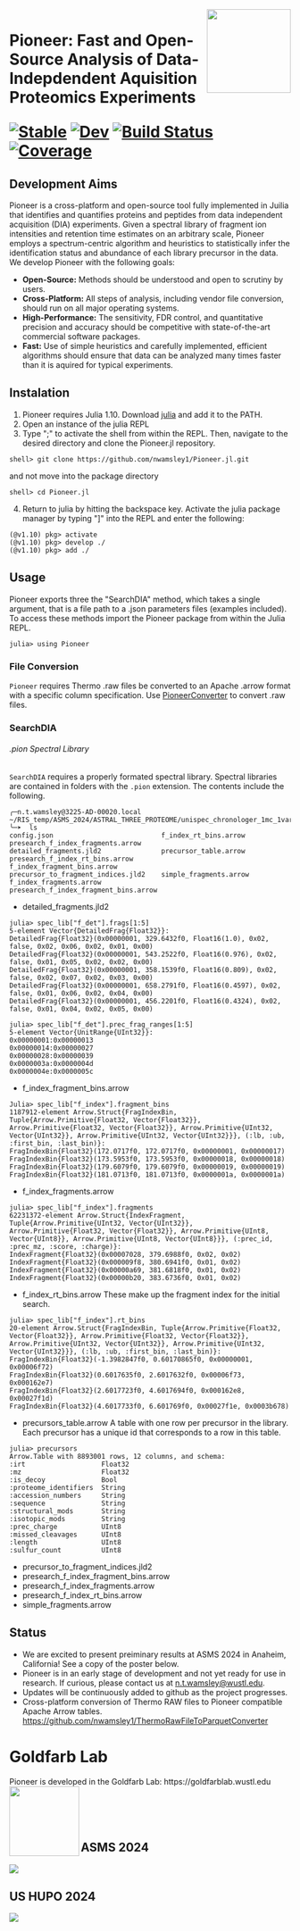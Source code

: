 <img src="https://github.com/nwamsley1/Pioneer.jl/blob/main/figures/PIONEER_LOGO.jpg" align="right" width="150px"/>
<h1>Pioneer: Fast and Open-Source Analysis of Data-Indepdendent Aquisition Proteomics Experiments

[![Stable](https://img.shields.io/badge/docs-stable-blue.svg)](https://nwamsley1.github.io/Pioneer.jl/stable/)
[![Dev](https://img.shields.io/badge/docs-dev-blue.svg)](https://nwamsley1.github.io/Pioneer.jl/dev/)
[![Build Status](https://github.com/nwamsley1/Pioneer.jl/actions/workflows/CI.yml/badge.svg?branch=main)](https://github.com/nwamsley1/Pioneer.jl/actions/workflows/CI.yml?query=branch%3Amain)
[![Coverage](https://codecov.io/gh/nwamsley1/Pioneer.jl/branch/main/graph/badge.svg)](https://codecov.io/gh/nwamsley1/Pioneer.jl)
</h1>


##  Development Aims
  Pioneer is a cross-platform and open-source tool fully implemented 
in Juilia that identifies and quantifies proteins and peptides from data independent acquisition (DIA) experiments. Given a 
spectral library of fragment ion intensities and retention time estimates on an arbitrary scale, Pioneer employs a spectrum-centric 
algorithm and heuristics to statistically infer the identification status and abundance of each library precursor in the data. We develop Pioneer with the following goals:

- **Open-Source:** Methods should be understood and open to scrutiny by users. 
- **Cross-Platform:** All steps of analysis, including vendor file conversion, should run on all major operating systems.  
- **High-Performance:** The sensitivity, FDR control, and quantitative precision and accuracy should be competitive with state-of-the-art commercial software packages.
- **Fast:** Use of simple heuristics and carefully implemented, efficient algorithms should ensure that data can be analyzed many times faster than it is aquired for typical experiments. 

## Instalation
1) Pioneer requires Julia 1.10. Download [julia](https://pages.github.com/) and add it to the PATH. 
2) Open an instance of the julia REPL
3) Type ";" to activate the shell from within the REPL. Then, navigate to the desired directory and clone the Pioneer.jl repository.
```
shell> git clone https://github.com/nwamsley1/Pioneer.jl.git
```
and not move into the package directory
```
shell> cd Pioneer.jl
```
4) Return to julia by hitting the backspace key. Activate the julia package manager by typing "]" into the REPL and enter the following:
```
(@v1.10) pkg> activate
(@v1.10) pkg> develop ./
(@v1.10) pkg> add ./
```

## Usage
Pioneer exports three the "SearchDIA" method, which takes a single argument, that is a file path to a .json parameters files (examples included). To access these methods
import the Pioneer package from within the Julia REPL. 
```
julia> using Pioneer
```

### File Conversion
`Pioneer` requires Thermo .raw files be converted to an Apache .arrow format with a specific column specification. Use [PioneerConverter](https://github.com/nwamsley1/PioneerConverter) to convert .raw files. 

### SearchDIA

###### .pion Spectral Library
`SearchDIA` requires a properly formated spectral library. Spectral libraries are contained in folders with the `.pion` extension. The contents include the following. 
```
╭─n.t.wamsley@3225-AD-00020.local ~/RIS_temp/ASMS_2024/ASTRAL_THREE_PROTEOME/unispec_chronologer_1mc_1var_by_052724/spec_lib/pioneer_lib.pion  
╰─➤  ls
config.json                           f_index_rt_bins.arrow                 presearch_f_index_fragments.arrow
detailed_fragments.jld2               precursor_table.arrow                 presearch_f_index_rt_bins.arrow
f_index_fragment_bins.arrow           precursor_to_fragment_indices.jld2    simple_fragments.arrow
f_index_fragments.arrow               presearch_f_index_fragment_bins.arrow
```
- detailed_fragments.jld2
```
julia> spec_lib["f_det"].frags[1:5]
5-element Vector{DetailedFrag{Float32}}:
DetailedFrag{Float32}(0x00000001, 329.6432f0, Float16(1.0), 0x02, false, 0x02, 0x06, 0x02, 0x01, 0x00)
DetailedFrag{Float32}(0x00000001, 543.2522f0, Float16(0.976), 0x02, false, 0x01, 0x05, 0x02, 0x02, 0x00)
DetailedFrag{Float32}(0x00000001, 358.1539f0, Float16(0.809), 0x02, false, 0x02, 0x07, 0x02, 0x03, 0x00)
DetailedFrag{Float32}(0x00000001, 658.2791f0, Float16(0.4597), 0x02, false, 0x01, 0x06, 0x02, 0x04, 0x00)
DetailedFrag{Float32}(0x00000001, 456.2201f0, Float16(0.4324), 0x02, false, 0x01, 0x04, 0x02, 0x05, 0x00)

julia> spec_lib["f_det"].prec_frag_ranges[1:5]
5-element Vector{UnitRange{UInt32}}:
0x00000001:0x00000013
0x00000014:0x00000027
0x00000028:0x00000039
0x0000003a:0x0000004d
0x0000004e:0x0000005c
```
- f_index_fragment_bins.arrow
```
Julia> spec_lib["f_index"].fragment_bins
1187912-element Arrow.Struct{FragIndexBin, Tuple{Arrow.Primitive{Float32, Vector{Float32}}, Arrow.Primitive{Float32, Vector{Float32}}, Arrow.Primitive{UInt32, Vector{UInt32}}, Arrow.Primitive{UInt32, Vector{UInt32}}}, (:lb, :ub, :first_bin, :last_bin)}:
FragIndexBin{Float32}(172.0717f0, 172.0717f0, 0x00000001, 0x00000017)
FragIndexBin{Float32}(173.5953f0, 173.5953f0, 0x00000018, 0x00000018)
FragIndexBin{Float32}(179.6079f0, 179.6079f0, 0x00000019, 0x00000019)
FragIndexBin{Float32}(181.0713f0, 181.0713f0, 0x0000001a, 0x0000001a)
```
- f_index_fragments.arrow
```
julia> spec_lib["f_index"].fragments
62231372-element Arrow.Struct{IndexFragment, Tuple{Arrow.Primitive{UInt32, Vector{UInt32}}, Arrow.Primitive{Float32, Vector{Float32}}, Arrow.Primitive{UInt8, Vector{UInt8}}, Arrow.Primitive{UInt8, Vector{UInt8}}}, (:prec_id, :prec_mz, :score, :charge)}:
IndexFragment{Float32}(0x00007028, 379.6988f0, 0x02, 0x02)
IndexFragment{Float32}(0x000009f8, 380.6941f0, 0x01, 0x02)
IndexFragment{Float32}(0x00000a69, 381.6818f0, 0x01, 0x02)
IndexFragment{Float32}(0x00000b20, 383.6736f0, 0x01, 0x02)
```
- f_index_rt_bins.arrow
These make up the fragment index for the initial search. 
```
julia> spec_lib["f_index"].rt_bins
20-element Arrow.Struct{FragIndexBin, Tuple{Arrow.Primitive{Float32, Vector{Float32}}, Arrow.Primitive{Float32, Vector{Float32}}, Arrow.Primitive{UInt32, Vector{UInt32}}, Arrow.Primitive{UInt32, Vector{UInt32}}}, (:lb, :ub, :first_bin, :last_bin)}:
FragIndexBin{Float32}(-1.3982847f0, 0.60170865f0, 0x00000001, 0x00006f72)
FragIndexBin{Float32}(0.6017635f0, 2.6017632f0, 0x00006f73, 0x000162e7)
FragIndexBin{Float32}(2.6017723f0, 4.6017694f0, 0x000162e8, 0x00027f1d)
FragIndexBin{Float32}(4.6017733f0, 6.601769f0, 0x00027f1e, 0x0003b678)
```
- precursors_table.arrow
A table with one row per precursor in the library. Each precursor has a unique id that corresponds to a row in this table. 
```
julia> precursors
Arrow.Table with 8893001 rows, 12 columns, and schema:
:irt                   Float32
:mz                    Float32
:is_decoy              Bool
:proteome_identifiers  String
:accession_numbers     String
:sequence              String
:structural_mods       String
:isotopic_mods         String
:prec_charge           UInt8
:missed_cleavages      UInt8
:length                UInt8
:sulfur_count          UInt8
```
- precursor_to_fragment_indices.jld2
- presearch_f_index_fragment_bins.arrow
- presearch_f_index_fragments.arrow
- presearch_f_index_rt_bins.arrow
- simple_fragments.arrow

## Status
- We are excited to present preiminary results at ASMS 2024 in Anaheim, California! See a copy of the poster below.
- Pioneer is in an early stage of development and not yet ready for use in research. If curious, please contact us at n.t.wamsley@wustl.edu.
- Updates will be continuously added to github as the project progresses.
- Cross-platform conversion of Thermo RAW files to Pioneer compatible Apache Arrow tables. https://github.com/nwamsley1/ThermoRawFileToParquetConverter
  
<h1>Goldfarb Lab </h1>
 Pioneer is developed in the Goldfarb Lab: https://goldfarblab.wustl.edu   <img src="https://github.com/nwamsley1/Pioneer.jl/blob/main/figures/goldfarb.png" align="left" width="125px"/> 
<br><br><br><br><br>

## ASMS 2024
<img src="https://github.com/nwamsley1/Pioneer.jl/blob/main/figures/asms_2024_image.jpg"/>

## US HUPO 2024
<img src="https://github.com/nwamsley1/Pioneer.jl/blob/main/figures/HUPO_POSTER_2024_FORFEDEX.jpg"/>
